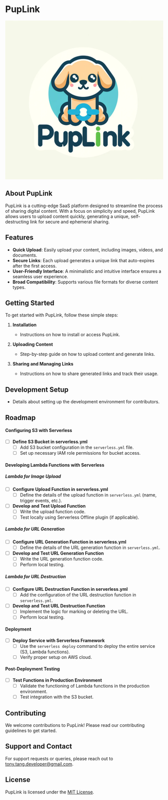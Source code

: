 # PupLink

![PupLink Logo](./pup-link-logo.png)

## About PupLink

PupLink is a cutting-edge SaaS platform designed to streamline the process of sharing digital content. With a focus on simplicity and speed, PupLink allows users to upload content quickly, generating a unique, self-destructing link for secure and ephemeral sharing.

## Features

- **Quick Upload**: Easily upload your content, including images, videos, and documents.
- **Secure Links**: Each upload generates a unique link that auto-expires after the first access.
- **User-Friendly Interface**: A minimalistic and intuitive interface ensures a seamless user experience.
- **Broad Compatibility**: Supports various file formats for diverse content types.

## Getting Started

To get started with PupLink, follow these simple steps:

1. **Installation**
   - Instructions on how to install or access PupLink.

2. **Uploading Content**
   - Step-by-step guide on how to upload content and generate links.

3. **Sharing and Managing Links**
   - Instructions on how to share generated links and track their usage.

## Development Setup

- Details about setting up the development environment for contributors.

## Roadmap

#### Configuring S3 with Serverless
- [ ] **Define S3 Bucket in serverless.yml**
  - [ ] Add S3 bucket configuration in the `serverless.yml` file.
  - [ ] Set up necessary IAM role permissions for bucket access.

#### Developing Lambda Functions with Serverless

##### Lambda for Image Upload
- [ ] **Configure Upload Function in serverless.yml**
  - [ ] Define the details of the upload function in `serverless.yml` (name, trigger events, etc.).
- [ ] **Develop and Test Upload Function**
  - [ ] Write the upload function code.
  - [ ] Test locally using Serverless Offline plugin (if applicable).

##### Lambda for URL Generation
- [ ] **Configure URL Generation Function in serverless.yml**
  - [ ] Define the details of the URL generation function in `serverless.yml`.
- [ ] **Develop and Test URL Generation Function**
  - [ ] Write the URL generation function code.
  - [ ] Perform local testing.

##### Lambda for URL Destruction
- [ ] **Configure URL Destruction Function in serverless.yml**
  - [ ] Add the configuration of the URL destruction function in `serverless.yml`.
- [ ] **Develop and Test URL Destruction Function**
  - [ ] Implement the logic for marking or deleting the URL.
  - [ ] Perform local testing.

#### Deployment
- [ ] **Deploy Service with Serverless Framework**
  - [ ] Use the `serverless deploy` command to deploy the entire service (S3, Lambda functions).
  - [ ] Verify proper setup on AWS cloud.

#### Post-Deployment Testing
- [ ] **Test Functions in Production Environment**
  - [ ] Validate the functioning of Lambda functions in the production environment.
  - [ ] Test integration with the S3 bucket.

## Contributing

We welcome contributions to PupLink! Please read our contributing guidelines to get started.

## Support and Contact

For support requests or queries, please reach out to [tony.tang.developer@gmail.com](mailto:tony.tang.developer@gmail.com).

## License

PupLink is licensed under the [MIT License](./LICENSE).
